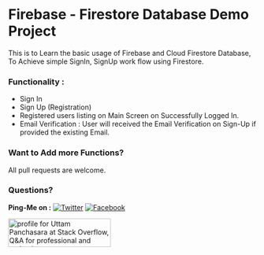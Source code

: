 # Firebase - Firestore Database Demo Project
This is to Learn the basic usage of Firebase and Cloud Firestore Database, To Achieve simple SignIn, SignUp work flow using Firestore.

### Functionality :
- Sign In
- Sign Up (Registration)
- Registered users listing on Main Screen on Successfully Logged In.
- Email Verification : User will received the Email Verification on Sign-Up if provided the existing Email.

### Want to Add more Functions?
All pull requests are welcome.

### Questions?
 
**Ping-Me on :**  [![Twitter](https://img.shields.io/badge/Twitter-%40UTM__Panchasara-blue.svg)](https://twitter.com/UTM_Panchasara)
[![Facebook](https://img.shields.io/badge/Facebook-Uttam%20Panchasara-blue.svg)](https://www.facebook.com/UttamPanchasara94)

<a href="https://stackoverflow.com/users/5719935/uttam-panchasara">
<img src="https://stackoverflow.com/users/flair/5719935.png" width="208" height="58" alt="profile for Uttam Panchasara at Stack Overflow, Q&amp;A for professional and enthusiast programmers" title="profile for Uttam Panchasara at Stack Overflow, Q&amp;A for professional and enthusiast programmers">
</a>